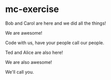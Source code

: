 # mc-exercise

Bob and Carol are here and we did all the things!

We are awesome!

Code with us, have your people call our people.

Ted and Alice are also here!

We are also awesome!

We'll call you.